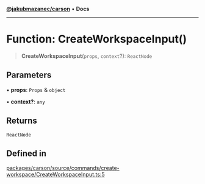 [**@jakubmazanec/carson**](../README.md) • **Docs**

---

# Function: CreateWorkspaceInput()

> **CreateWorkspaceInput**(`props`, `context`?): `ReactNode`

## Parameters

• **props**: `Props` & `object`

• **context?**: `any`

## Returns

`ReactNode`

## Defined in

[packages/carson/source/commands/create-workspace/CreateWorkspaceInput.ts:5](https://github.com/jakubmazanec/tools/blob/4ad59c6b8eb7868ab1902d25f4c1aae28b28a6e4/packages/carson/source/commands/create-workspace/CreateWorkspaceInput.ts#L5)
